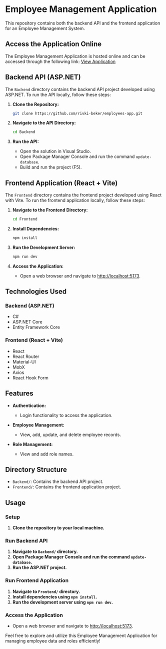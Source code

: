 # Employee Management Application

This repository contains both the backend API and the frontend application for an Employee Management System.

## Access the Application Online

The Employee Management Application is hosted online and can be accessed through the following link: [View Application](https://employees-app-kkdt.onrender.com/)

## Backend API (ASP.NET)

The `Backend` directory contains the backend API project developed using ASP.NET. To run the API locally, follow these steps:

1. **Clone the Repository:**

   ```bash
   git clone https://github.com/rivki-beker/employees-app.git
   ```

2. **Navigate to the API Directory:**

   ```bash
   cd Backend
   ```

3. **Run the API:**
   - Open the solution in Visual Studio.
   - Open Package Manager Console and run the command `update-database`.
   - Build and run the project (F5).

## Frontend Application (React + Vite)

The `Frontend` directory contains the frontend project developed using React with Vite. To run the frontend application locally, follow these steps:

1. **Navigate to the Frontend Directory:**

   ```bash
   cd Frontend
   ```

2. **Install Dependencies:**

   ```bash
   npm install
   ```

3. **Run the Development Server:**

   ```bash
   npm run dev
   ```

4. **Access the Application:**
   - Open a web browser and navigate to [http://localhost:5173](http://localhost:5173).

## Technologies Used

### Backend (ASP.NET)

- C#
- ASP.NET Core
- Entity Framework Core

### Frontend (React + Vite)

- React
- React Router
- Material-UI
- MobX
- Axios
- React Hook Form

## Features

- **Authentication:**

  - Login functionality to access the application.

- **Employee Management:**

  - View, add, update, and delete employee records.

- **Role Management:**
  - View and add role names.

## Directory Structure

- `Backend/`: Contains the backend API project.
- `Frontend/`: Contains the frontend application project.

## Usage

### Setup

1. **Clone the repository to your local machine.**

### Run Backend API

1. **Navigate to `Backend/` directory.**
2. **Open Package Manager Console and run the command `update-database`.**
3. **Run the ASP.NET project.**

### Run Frontend Application

1. **Navigate to `Frontend/` directory.**
2. **Install dependencies using `npm install`.**
3. **Run the development server using `npm run dev`.**

### Access the Application

- Open a web browser and navigate to [http://localhost:5173](http://localhost:5173).

Feel free to explore and utilize this Employee Management Application for managing employee data and roles efficiently!